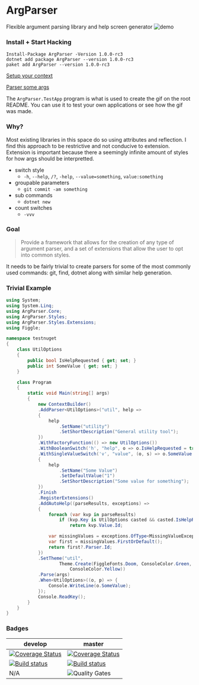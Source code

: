 # ArgParser
Flexible argument parsing library and help screen generator
![demo](https://i.imgur.com/NgWFpfS.gif "Mock program example")

### Install + Start Hacking
    Install-Package ArgParser -Version 1.0.0-rc3
    dotnet add package ArgParser --version 1.0.0-rc3
    paket add ArgParser --version 1.0.0-rc3

[Setup your context](https://github.com/tysmithnet/arg-parser/blob/master/ArgParser/ArgParser.Testing.Common/DefaultBuilder.cs)

[Parser some args](https://github.com/tysmithnet/arg-parser/blob/master/ArgParser/ArgParser.TestApp/Program.cs)

The `ArgParser.TestApp` program is what is used to create the gif on the root README. You can use it to test your own applications or see how the gif was made.

### Why?
Most existing libraries in this space do so using attributes and reflection. I find this approach to be restrictive and not conducive to extension. Extension is important because there a seemingly infinite amount of styles for how args should be interpretted.
 - switch style
   - `-h`, `--help`, `/?`, `-help`, `--value=something`, `value:something`
 - groupable parameters
   - `git commit -am something`
 - sub commands
   - `dotnet new`
 - count switches
   - `-vvv`

### Goal
> Provide a framework that allows for the creation of any type of argument parser, and a set of extensions that allow the user to opt into common styles.

It needs to be fairly trivial to create parsers for some of the most commonly used commands: git, find, dotnet along with similar help generation.

### Trivial Example
``` C#
using System;
using System.Linq;
using ArgParser.Core;
using ArgParser.Styles;
using ArgParser.Styles.Extensions;
using Figgle;

namespace testnuget
{
    class UtilOptions
    {
        public bool IsHelpRequested { get; set; }
        public int SomeValue { get; set; }
    }

    class Program
    {
        static void Main(string[] args)
        {
            new ContextBuilder()
            .AddParser<UtilOptions>("util", help =>
            {
                help
                    .SetName("utility")
                    .SetShortDescription("General utility tool");
            })
            .WithFactoryFunction(() => new UtilOptions())
            .WithBooleanSwitch('h', "help", o => o.IsHelpRequested = true)
            .WithSingleValueSwitch('v', "value", (o, s) => o.SomeValue = Convert.ToInt32(s), help =>
            {
                help
                    .SetName("Some Value")
                    .SetDefaultValue("1")
                    .SetShortDescription("Some value for something");
            })
            .Finish
            .RegisterExtensions()
            .AddAutoHelp((parseResults, exceptions) =>
            {
                foreach (var kvp in parseResults)
                    if (kvp.Key is UtilOptions casted && casted.IsHelpRequested)
                        return kvp.Value.Id;

                var missingValues = exceptions.OfType<MissingValueException>();
                var first = missingValues.FirstOrDefault();
                return first?.Parser.Id;
            })
            .SetTheme("util",
                    Theme.Create(FiggleFonts.Doom, ConsoleColor.Green, ConsoleColor.DarkGreen, ConsoleColor.Yellow, ConsoleColor.Red,
                        ConsoleColor.Yellow))
            .Parse(args)
            .When<UtilOptions>((o, p) => {
                Console.WriteLine(o.SomeValue);
            });
            Console.ReadKey();
        }
    }
}

```

### Badges
|develop|master|
|-|-|
|[![Coverage Status](https://coveralls.io/repos/github/tysmithnet/arg-parser/badge.svg?branch=develop)](https://coveralls.io/github/tysmithnet/arg-parser?branch=develop)|[![Coverage Status](https://coveralls.io/repos/github/tysmithnet/arg-parser/badge.svg?branch=master)](https://coveralls.io/github/tysmithnet/arg-parser?branch=master)|
|[![Build status](https://ci.appveyor.com/api/projects/status/wu5c3q2lphnv45k2/branch/master?svg=true)](https://ci.appveyor.com/project/tysmithnet/arg-parser/branch/develop)|[![Build status](https://ci.appveyor.com/api/projects/status/wu5c3q2lphnv45k2/branch/develop?svg=true)](https://ci.appveyor.com/project/tysmithnet/arg-parser/branch/master)|
|N/A|![Quality Gates](https://sonarcloud.io/api/project_badges/measure?project=tysmithnet_arg-parser&metric=alert_status)|
